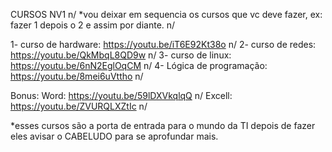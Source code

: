 CURSOS NV1 n/
*vou deixar em sequencia os cursos que vc deve fazer, ex: fazer 1 depois o 2 e assim por diante. n/

1- curso de hardware: https://youtu.be/iT6E92Kt38o n/
2- curso de redes: https://youtu.be/QkMbqL8QD9w n/
3- curso de linux: https://youtu.be/6nN2EglOqCM n/
4- Lógica de programação: https://youtu.be/8mei6uVttho n/

Bonus: Word: https://youtu.be/59lDXVkqlqQ n/
       Excell: https://youtu.be/ZVURQLXZtIc n/

*esses cursos são a porta de entrada para o mundo da TI depois de fazer eles avisar o CABELUDO para se aprofundar mais.
